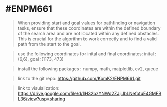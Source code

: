 # #ENPM661
 > When providing start and goal values for pathfinding or navigation tasks, ensure that these coordinates are within the defined boundary of the search area and are not located within any defined obstacles. This is crucial for the algorithm to work correctly and to find a valid path from the start to the goal.

 > use the following coordinates for inital and final coordinates:
 inital :(6,6), goal :(1173, 473)

 > install the following packages : numpy, math, matplotlib, cv2, queue

 >link to the git repo:  https://github.com/KomK2/ENPM661.git

 >link to visulalization: https://drive.google.com/file/d/1H32bzYNWd2ZJjiJbLNefotuE4GMFBL36/view?usp=sharing


